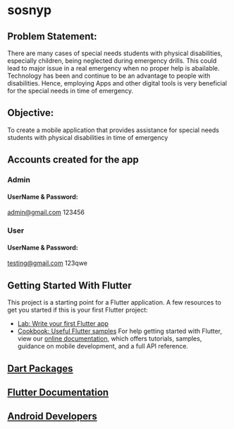 # sosnyp

## Problem Statement:
There are many cases of special needs students with physical disabilities, especially children, being neglected during emergency drills. This could lead to major issue in a real emergency when no proper help is abailable. Technology has been and continue to be an advantage to people with disabilities. Hence, employing Apps and other digital tools is very beneficial for the special needs in time of emergency.

## Objective:
To create a mobile application that provides assistance for special needs students with physical disabilities in time of emergency

## Accounts created for the app
### Admin
#### UserName & Password:
admin@gmail.com 123456
### User
#### UserName & Password:
testing@gmail.com 123qwe

## Getting Started With Flutter
This project is a starting point for a Flutter application.
A few resources to get you started if this is your first Flutter project:
- [Lab: Write your first Flutter app](https://flutter.dev/docs/get-started/codelab)
- [Cookbook: Useful Flutter samples](https://flutter.dev/docs/cookbook)
For help getting started with Flutter, view our 
[online documentation](https://flutter.dev/docs), which offers tutorials, 
samples, guidance on mobile development, and a full API reference.

## [Dart Packages](https://pub.dev/)
## [Flutter Documentation](https://flutter.dev/docs)
## [Android Developers](https://developer.android.com/)

